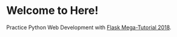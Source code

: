 # Welcome to Here!

Practice Python Web Development with [Flask Mega-Tutorial 2018](https://blog.miguelgrinberg.com/post/the-flask-mega-tutorial-part-i-hello-world).